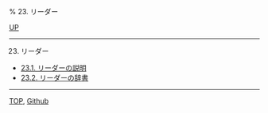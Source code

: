 % 23. リーダー

[UP](index.html)  

---

23. リーダー

- [23.1. リーダーの説明](23.1.html)
- [23.2. リーダーの辞書](23.2.html)

---
[TOP](index.html),  [Github](https://github.com/nptcl/npt-japanese)


